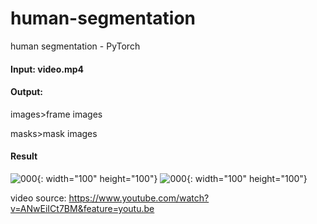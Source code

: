 # human-segmentation
human segmentation - PyTorch

#### Input: video.mp4

#### Output: 

images>frame images

masks>mask images

#### Result

![000](https://github.com/hanbin07/human-segmentation/assets/31065548/7e5c2922-429a-4f48-ac7a-ee0cd6775b9c){: width="100" height="100"}
![000](https://github.com/hanbin07/human-segmentation/assets/31065548/fe95eb14-7905-4ba6-a2f8-6771d31a5fdf){: width="100" height="100"}

video source: https://www.youtube.com/watch?v=ANwEiICt7BM&feature=youtu.be
